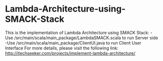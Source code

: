 # Lambda-Architecture-using-SMACK-Stack
This is the implementation of Lambda Architecture using SMACK Stack:
-Use /src/main/scala/main_package/LambdaSMACK.scala to run Server side
-Use /src/main/scala/main_package/ClientUI.java to run Client User Interface
For more details, please visit the following link: http://itechseeker.com/projects/implement-lambda-architecture/
